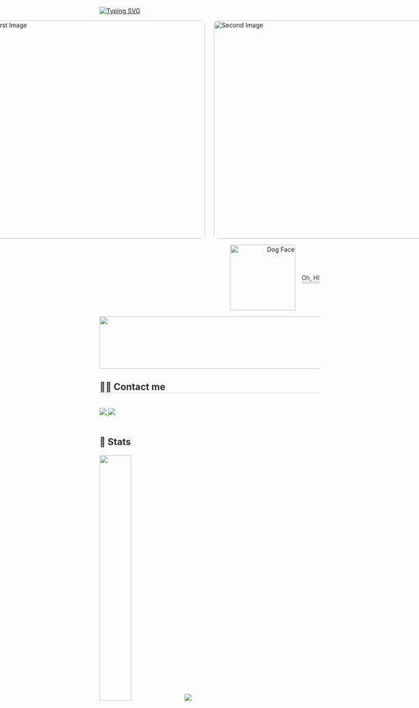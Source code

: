 [![Typing SVG](https://readme-typing-svg.demolab.com?font=Bebas+Neue&size=30&pause=1000&color=7690B7&center=%EA%B1%B0%EC%A7%93&vCenter=%EA%B1%B0%EC%A7%93&repeat=%EC%A7%84%EC%8B%A4&random=%EA%B1%B0%EC%A7%93&width=435&lines=just+take+me+straight+to+the+court)](https://github.com/myeongbogyeong)


<div style="display: flex; justify-content: center; align-items: center; gap: 20px;">
  <!-- 첫 번째 이미지 -->
  <a href="https://youtu.be/QxOpuD5iO0k?si=b6vpE2hL8xfhUUmy">
    <img src="https://img1.daumcdn.net/thumb/R1280x0/?scode=mtistory2&fname=https%3A%2F%2Fblog.kakaocdn.net%2Fdn%2FqvR8d%2FbtsLHS8IG4x%2FfRUNRUtcxqH64BgftObcb1%2Fimg.jpg" width="500" height="500" style="border-radius: 10px; object-fit: cover;" alt="First Image">
  </a>
  <!-- 두 번째 이미지 -->
  <img src="https://img1.daumcdn.net/thumb/R1280x0/?scode=mtistory2&fname=https%3A%2F%2Fblog.kakaocdn.net%2Fdn%2Fclhseg%2FbtsLHPkoe3O%2FzrPl1Ec7wUI5dtA7UIUl61%2Fimg.png" width="500" height="500" style="border-radius: 10px; object-fit: cover;" alt="Second Image">
</div>


<p align="right">
  <img src="https://raw.githubusercontent.com/Tarikul-Islam-Anik/Animated-Fluent-Emojis/master/Emojis/Animals/Dog%20Face.png" alt="Dog Face" width="150" height="150" style="vertical-align: middle; margin-right: 10px;" />
  <span style="border-bottom: 5px solid #d8dee4; color: #282d33; vertical-align: middle;">
    Oh, HI
  </span>
</p>



<a href="https://github.com/devxb/gitanimals">
  <img
    src="https://render.gitanimals.org/lines/myeongbogyeong?pet-id=664521541788881607"
    width="600"
    height="120"
  />
</a>
  


 <div style=●(#" style="color:white; font-size:10px; text-shadow:1px 1px 1px #97A9B9; text-decoration:none;) ●(#" style="color:white; font-size:15px; text-shadow:1px 1px 1px #97A9B9; text-decoration:none;) 뭐 어떻게 할 수 있는거지(#" style="text-decoration:none; color:black; background:white; border-radius:20px; line-height:1.3; padding:6.5px; display: inline-block; box-shadow: 1px 1px 1px #97A9B9;)>

   </div>
   <div style="text-align: left;">
   <h2 style="border-bottom: 1px solid #d8dee4; color: #282d33;"> 🧑‍💻 Contact me </h2> <br> 
   <div style="text-align: left;"> <a href=https://velog.io/@hktysh/posts> <img src="https://img.shields.io/badge/Velog-20C997?style=for-the-badge&logo=Velog&logoColor=white&link=https://velog.io/@hktysh/posts"> </a>
        <a href=mailto:hktysh@nextrunners.co.kr> <img src="https://img.shields.io/badge/Gmail-EA4335?style=for-the-badge&logo=Gmail&logoColor=white&link=mailto:zzazan0320@gmail.com"> </a>
         </div>  <br> 
   <div style="text-align: left;">  </div> 
   </div>
   <div style="text-align: left;"> 
   <h2 style="border-bottom: 1px solid #; color: #282d33;"> 🏅 Stats </h2> 
       <div style="text-align: left;"> 
             <img src="https://github-readme-stats.vercel.app/api/top-langs/?username=myeongbogyeong&layout=donut&show_icons=true&theme=material-palenight&hide_border=true&bg_color=45,ECE9E6,FFFFFF&icon_color=58A6FF&text_color=fff&title_color=b4a7d6&count_private=true&exclude_repo=Face-Transfer-Application" width=38% />
<img src=https://github-readme-stats.vercel.app/api?username=myeongbogyeong&show_icons=true
         /> </div> 
   </div>

  

